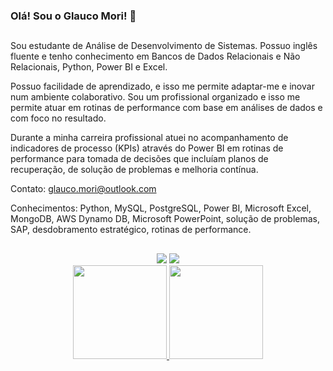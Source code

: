 ### Olá! Sou o Glauco Mori! 👋

##
Sou estudante de Análise de Desenvolvimento de Sistemas. Possuo inglês fluente e tenho conhecimento em Bancos de Dados Relacionais e Não Relacionais, Python, Power BI e Excel. 

Possuo facilidade de aprendizado, e isso me permite adaptar-me e inovar num ambiente colaborativo. Sou um profissional organizado e isso me permite atuar em rotinas de performance com base em análises de dados e com foco no resultado.

Durante a minha carreira profissional atuei no acompanhamento de indicadores de processo (KPIs) através do Power BI em rotinas de performance para tomada de decisões que incluíam planos de recuperação, de solução de problemas e melhoria contínua.

Contato: glauco.mori@outlook.com

Conhecimentos: Python, MySQL, PostgreSQL, Power BI, Microsoft Excel, MongoDB, AWS Dynamo DB, Microsoft PowerPoint, solução de problemas, SAP, desdobramento estratégico, rotinas de performance.
##


<div align="center"> 
  <a href = "mailto:glauco.mori@outlook.com"><img src="https://img.shields.io/badge/Microsoft_Outlook-0078D4?style=for-the-badge&logo=microsoft-outlook&logoColor=white" target="_blank"></a>
  <a href="https://www.linkedin.com/in/glauco-mori" target="_blank"><img src="https://img.shields.io/badge/-LinkedIn-%230077B5?style=for-the-badge&logo=linkedin&logoColor=white" target="_blank"></a> 
</div>

<div align="center">
  <a href="https://github.com/glaucomori">
  <img height="150em" src="https://github-readme-stats.vercel.app/api?username=glaucomori&show_icons=true&theme=react&include_all_commits=true&count_private=true"/>
  <img height="150em" src="https://github-readme-stats.vercel.app/api/top-langs/?username=glaucomori&layout=compact&langs_count=7&theme=react"/>
</div>

<!--
**glaucomori/glaucomori** is a ✨ _special_ ✨ repository because its `README.md` (this file) appears on your GitHub profile.

Here are some ideas to get you started:

- 🔭 I’m currently working on ...
- 🌱 I’m currently learning ...
- 👯 I’m looking to collaborate on ...
- 🤔 I’m looking for help with ...
- 💬 Ask me about ...
- 📫 How to reach me: ...
- 😄 Pronouns: ...
- ⚡ Fun fact: ...

##

<div align="center">
  <a href="https://github.com/glaucomori">
  <img height="150em" src="https://github-readme-stats.vercel.app/api?username=glaucomori&show_icons=true&theme=react&include_all_commits=true&count_private=true"/>
  <img height="150em" src="https://github-readme-stats.vercel.app/api/top-langs/?username=glaucomori&layout=compact&langs_count=7&theme=react"/>
</div>

##

<div> 
  <a href = "mailto:glauco.mori@outlook.com"><img src="https://img.shields.io/badge/Microsoft_Outlook-0078D4?style=for-the-badge&logo=microsoft-outlook&logoColor=white" target="_blank"></a>
  <a href="https://www.linkedin.com/in/glauco-mori" target="_blank"><img src="https://img.shields.io/badge/-LinkedIn-%230077B5?style=for-the-badge&logo=linkedin&logoColor=white" target="_blank"></a> 
 
</div>

-->
